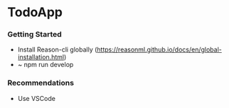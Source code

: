 # TodoApp

### Getting Started

- Install Reason-cli globally (https://reasonml.github.io/docs/en/global-installation.html)
- ~ npm run develop

### Recommendations

- Use VSCode
